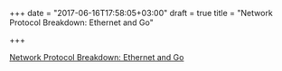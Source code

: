 +++
date = "2017-06-16T17:58:05+03:00"
draft = true
title = "Network Protocol Breakdown: Ethernet and Go"

+++

<p><a href="https://medium.com/@mdlayher/network-protocol-breakdown-ethernet-and-go-de985d726cc1">Network Protocol Breakdown: Ethernet and Go</a></p>